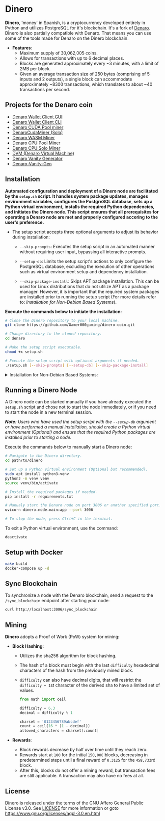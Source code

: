 # Dinero
**Dinero**, 'money' in Spanish, is a cryptocurrency developed entirely in Python and utilizes PostgreSQL for it's blockchain. It's a fork of [Denaro](https://github.com/denaro-coin/denaro). Dinero is also partially compatible with Denaro. That means you can use some of the tools made for Denaro on the Dinero blockchain.

* **Features**: 
  * Maximum supply of 30,062,005 coins.
  * Allows for transactions with up to 6 decimal places.
  * Blocks are generated approximately every ~3 minutes, with a limit of 2MB per block.
  * Given an average transaction size of 250 bytes (comprising of 5 inputs and 2 outputs), a single block can accommodate approximately ~8300 transactions, which translates to about ~40 transactions per second.

## Projects for the Denaro coin
* [Denaro Wallet Client GUI](https://github.com/The-Sycorax/DenaroWalletClient-GUI)
* [Denaro Wallet Client CLI](https://github.com/The-Sycorax/DenaroWalletClient)
* [Denaro CUDA Pool miner](https://github.com/1460293896/denaro-cuda-miner)
* [DenaroCudaMiner (Solo)](https://github.com/witer33/denarocudaminer)
* [Denaro WASM Miner](https://github.com/geiccobs/denaro-wasm-miner)
* [Denaro CPU Pool Miner](https://github.com/geiccobs/denaro-pool-miner)
* [Denaro CPU Solo Miner](https://github.com/geiccobs/denaro-solo-miner)
* [DVM (Denaro Virtual Machine)](https://github.com/denaro-coin/dvm)
* [Denaro Vanity Generator](https://github.com/The-Sycorax/Denaro-Vanity-Generator)
* [Denaro-Vanity-Gen](https://github.com/Avecci-Claussen/Denaro-Vanity-Gen)
  
## Installation
**Automated configuration and deployment of a Dinero node are facilitated by the `setup.sh` script. It handles system package updates, manages environment variables, configures the PostgreSQL database, sets up a Python virtual environment, installs the required Python dependencies, and initiates the Dinero node. This script ensures that all prerequisites for operating a Denaro node are met and properly configured accoring to the user's preference.**
 
- The setup script accepts three optional arguments to adjust its behavior during installation:

  - `--skip-prompts`: Executes the setup script in an automated manner without requiring user input, bypassing all interactive prompts.
  
  - `--setup-db`: Limits the setup script's actions to only configure the PostgreSQL database, excluding the execution of other operations such as virtual environment setup and dependency installation.

  - `--skip-package-install`: Skips APT package installation. This can be used for Linux distributions that do not utilize APT as a package manager. However, it is important that the required system packages are installed prior to running the setup script (For more details refer to: *Installation for Non-Debian Based Systems*).

**Execute the commands below to initiate the installation:**

  ```bash
  # Clone the Dinero repository to your local machine.
  git clone https://github.com/Gamer000gaming/dinero-coin.git
  
  # Change directory to the cloned repository.
  cd denaro
  
  # Make the setup script executable.
  chmod +x setup.sh
  
  # Execute the setup script with optional arguments if needed.
  ./setup.sh [--skip-prompts] [--setup-db] [--skip-package-install]
  ```

<details>
<summary>Installation for Non-Debian Based Systems:</summary>

<dl><dd>
<dl><dd>

 The setup script is designed for Linux distributions that utilize `apt` as their package manager (e.g. Debian/Ubuntu). If system package installation is unsuccessful, it may be due to the absence of apt on your system. In which case, the required system packages must be installed manually. Below you will find a list of the required system packages.

<details>
<summary>Required Packages:</summary>
<dl><dd>

*Note: It is nessessary to ensure that the package names specified are adjusted to correspond with those recognized by your package manager.*

- `gcc`
- `libgmp-dev`
- `libpq-dev`
- `postgresql`
- `python3`
- `python3-venv` (If using a python virtual environment)
- `sudo`
  
</dd></dl>
</details>

Once the required packages have been installed, the `--skip-package-install` argument can be used with the setup script to bypass operations which require 'apt', thus mitigating any unsucessful execution relating to package installation.

</dd></dl>
</dd></dl>
</details>

## Running a Dinero Node

A Dinero node can be started manually if you have already executed the `setup.sh` script and chose not to start the node immediately, or if you need to start the node in a new terminal session. 

***Note:** Users who have used the setup script with the `--setup-db` argument or have performed a manual installation, should create a Python virtual environment (Optional) and ensure that the required Python packages are installed prior to starting a node.*

Execute the commands below to manually start a Dinero node:

```bash
# Navigate to the Dinero directory.
cd path/to/dinero

# Set up a Python virtual environment (Optional but recommended).
sudo apt install python3-venv
python3 -m venv venv
source venv/bin/activate

# Install the required packages if needed.
pip install -r requirements.txt

# Manualy start the Denaro node on port 3006 or another specified port.
uvicorn dinero.node.main:app --port 3006

# To stop the node, press Ctrl+C in the terminal.
```

To exit a Python virtual environment, use the command:

```bash
deactivate
```

## Setup with Docker

```bash
make build
docker-compose up -d
```

## Sync Blockchain

To synchronize a node with the Denaro blockchain, send a request to the `/sync_blockchain` endpoint after starting your node:

```bash
curl http://localhost:3006/sync_blockchain
```

## Mining

**Dinero** adopts a Proof of Work (PoW) system for mining:

- **Block Hashing**:
  - Utilizes the sha256 algorithm for block hashing.
  - The hash of a block must begin with the last `difficulty` hexadecimal characters of the hash from the previously mined block.
  - `difficulty` can also have decimal digits, that will restrict the `difficulty + 1`st character of the derived sha to have a limited set of values.

    ```python
    from math import ceil

    difficulty = 6.3
    decimal = difficulty % 1

    charset = '0123456789abcdef'
    count = ceil(16 * (1 - decimal))
    allowed_characters = charset[:count]
    ```

- **Rewards**:
  - Block rewards decrease by half over time until they reach zero.
  - Rewards start at `100` for the initial `150,000` blocks, decreasing in predetermined steps until a final reward of `0.3125` for the `458,733`rd block.
  - After this, blocks do not offer a mining reward, but transaction fees are still applicable. A transaction may also have no fees at all.

## License
Dinero is released under the terms of the GNU Affero General Public License v3.0. See [LICENSE](LICENSE) for more information or goto https://www.gnu.org/licenses/agpl-3.0.en.html
